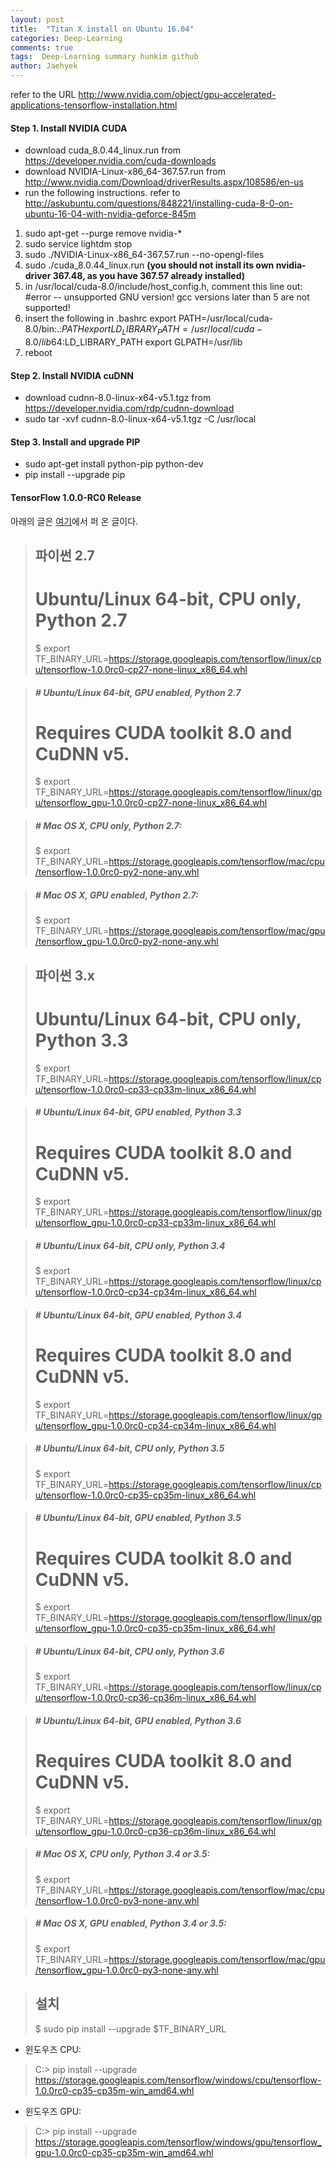 ```yaml
---
layout: post
title:  "Titan X install on Ubuntu 16.04"
categories: Deep-Learning
comments: true
tags:  Deep-Learning summary hunkim github
author: Jaehyek
---
```



refer to the URL <http://www.nvidia.com/object/gpu-accelerated-applications-tensorflow-installation.html>

#### Step 1. Install NVIDIA CUDA
- download cuda_8.0.44_linux.run from <https://developer.nvidia.com/cuda-downloads>
- download NVIDIA-Linux-x86_64-367.57.run from <http://www.nvidia.com/Download/driverResults.aspx/108586/en-us>
- run the following instructions. refer to <http://askubuntu.com/questions/848221/installing-cuda-8-0-on-ubuntu-16-04-with-nvidia-geforce-845m>

1. sudo apt-get --purge remove nvidia-*
2. sudo service lightdm stop
3. sudo ./NVIDIA-Linux-x86_64-367.57.run --no-opengl-files
4. sudo ./cuda_8.0.44_linux.run **(you should not install its own nvidia-driver 367.48, as you have 367.57 already installed)**
5. in /usr/local/cuda-8.0/include/host_config.h, comment this line out: #error -- unsupported GNU version! gcc versions later than 5 are not supported!
6. insert the following in .bashrc 
export PATH=/usr/local/cuda-8.0/bin:.:$PATH
export LD_LIBRARY_PATH=/usr/local/cuda-8.0/lib64:$LD_LIBRARY_PATH
export GLPATH=/usr/lib   
7. reboot

#### Step 2. Install NVIDIA cuDNN
- download cudnn-8.0-linux-x64-v5.1.tgz from <https://developer.nvidia.com/rdp/cudnn-download>
- sudo tar -xvf cudnn-8.0-linux-x64-v5.1.tgz -C /usr/local
 
#### Step 3. Install and upgrade PIP
- sudo apt-get install python-pip python-dev
- pip install --upgrade pip

#### TensorFlow 1.0.0-RC0 Release
아래의 글은 [여기](https://tensorflow.blog/2017/01/27/tensorflow-1-0-0-rc0-release/)에서 퍼 온 글이다.

> ## 파이썬 2.7
> # Ubuntu/Linux 64-bit, CPU only, Python 2.7 <br/>
> $ export TF_BINARY_URL=https://storage.googleapis.com/tensorflow/linux/cpu/tensorflow-1.0.0rc0-cp27-none-linux_x86_64.whl

> ##### # Ubuntu/Linux 64-bit, GPU enabled, Python 2.7 <br/>
> # Requires CUDA toolkit 8.0 and CuDNN v5. <br/>
> $ export TF_BINARY_URL=https://storage.googleapis.com/tensorflow/linux/gpu/tensorflow_gpu-1.0.0rc0-cp27-none-linux_x86_64.whl

> ##### # Mac OS X, CPU only, Python 2.7: <br/>
> $ export TF_BINARY_URL=https://storage.googleapis.com/tensorflow/mac/cpu/tensorflow-1.0.0rc0-py2-none-any.whl

> ##### # Mac OS X, GPU enabled, Python 2.7: <br/>
> $ export TF_BINARY_URL=https://storage.googleapis.com/tensorflow/mac/gpu/tensorflow_gpu-1.0.0rc0-py2-none-any.whl

> ## 파이썬 3.x 
> # Ubuntu/Linux 64-bit, CPU only, Python 3.3 <br/>
> $ export TF_BINARY_URL=https://storage.googleapis.com/tensorflow/linux/cpu/tensorflow-1.0.0rc0-cp33-cp33m-linux_x86_64.whl

> ##### # Ubuntu/Linux 64-bit, GPU enabled, Python 3.3 <br/>
> # Requires CUDA toolkit 8.0 and CuDNN v5. <br/>
> $ export TF_BINARY_URL=https://storage.googleapis.com/tensorflow/linux/gpu/tensorflow_gpu-1.0.0rc0-cp33-cp33m-linux_x86_64.whl

> ##### # Ubuntu/Linux 64-bit, CPU only, Python 3.4 <br/>
> $ export TF_BINARY_URL=https://storage.googleapis.com/tensorflow/linux/cpu/tensorflow-1.0.0rc0-cp34-cp34m-linux_x86_64.whl

> ##### # Ubuntu/Linux 64-bit, GPU enabled, Python 3.4 <br/>
> # Requires CUDA toolkit 8.0 and CuDNN v5. <br/>
> $ export TF_BINARY_URL=https://storage.googleapis.com/tensorflow/linux/gpu/tensorflow_gpu-1.0.0rc0-cp34-cp34m-linux_x86_64.whl

> ##### # Ubuntu/Linux 64-bit, CPU only, Python 3.5 <br/>
> $ export TF_BINARY_URL=https://storage.googleapis.com/tensorflow/linux/cpu/tensorflow-1.0.0rc0-cp35-cp35m-linux_x86_64.whl

> ##### # Ubuntu/Linux 64-bit, GPU enabled, Python 3.5 <br/>
> # Requires CUDA toolkit 8.0 and CuDNN v5. <br/>
> $ export TF_BINARY_URL=https://storage.googleapis.com/tensorflow/linux/gpu/tensorflow_gpu-1.0.0rc0-cp35-cp35m-linux_x86_64.whl

> ##### # Ubuntu/Linux 64-bit, CPU only, Python 3.6 <br/>
> $ export TF_BINARY_URL=https://storage.googleapis.com/tensorflow/linux/cpu/tensorflow-1.0.0rc0-cp36-cp36m-linux_x86_64.whl

> ##### # Ubuntu/Linux 64-bit, GPU enabled, Python 3.6 <br/>
> # Requires CUDA toolkit 8.0 and CuDNN v5. <br/>
> $ export TF_BINARY_URL=https://storage.googleapis.com/tensorflow/linux/gpu/tensorflow_gpu-1.0.0rc0-cp36-cp36m-linux_x86_64.whl

> ##### # Mac OS X, CPU only, Python 3.4 or 3.5: <br/>
> $ export TF_BINARY_URL=https://storage.googleapis.com/tensorflow/mac/cpu/tensorflow-1.0.0rc0-py3-none-any.whl

> ##### # Mac OS X, GPU enabled, Python 3.4 or 3.5: <br/>
> $ export TF_BINARY_URL=https://storage.googleapis.com/tensorflow/mac/gpu/tensorflow_gpu-1.0.0rc0-py3-none-any.whl

> ## 설치 <br/>
> $ sudo pip install --upgrade $TF_BINARY_URL


- 윈도우즈 CPU:

> C:\> pip install --upgrade https://storage.googleapis.com/tensorflow/windows/cpu/tensorflow-1.0.0rc0-cp35-cp35m-win_amd64.whl


- 윈도우즈 GPU:

> C:\> pip install --upgrade https://storage.googleapis.com/tensorflow/windows/gpu/tensorflow_gpu-1.0.0rc0-cp35-cp35m-win_amd64.whl

